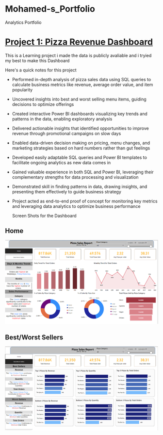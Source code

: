 # Mohamed-s_Portfolio
Analytics Portfolio

# [Project 1: Pizza Revenue Dashboard](https://github.com/Mohammedelmargane/Pizza_RevenueProject)

This is a Learning project i made the data is publicly avaliable and i tryied my best to make this Dashboard 

Here's a quick notes for this project

* Performed in-depth analysis of pizza sales data using SQL queries to calculate business metrics like revenue, average order value, and item popularity
* Uncovered insights into best and worst selling menu items, guiding decisions to optimize offerings
* Created interactive Power BI dashboards visualizing key trends and patterns in the data, enabling exploratory analysis
* Delivered actionable insights that identified opportunities to improve revenue through promotional campaigns on slow days
* Enabled data-driven decision making on pricing, menu changes, and marketing strategies based on hard numbers rather than gut feelings
* Developed easily adaptable SQL queries and Power BI templates to facilitate ongoing analytics as new data comes in
* Gained valuable experience in both SQL and Power BI, leveraging their complementary strengths for data processing and visualization
* Demonstrated skill in finding patterns in data, drawing insights, and presenting them effectively to guide business strategy
* Project acted as end-to-end proof of concept for monitoring key metrics and leveraging data analytics to optimize business performance

  Screen Shots for the Dashboard
## Home
  ![alt text](https://github.com/Mohammedelmargane/Pizza_RevenueProject/blob/785f840eee1f34d78cbd6a44e885efc8a6dc696b/Images/Screenshot%202023-09-30%20195100.png)
## Best/Worst Sellers
  ![alt text](https://github.com/Mohammedelmargane/Pizza_RevenueProject/blob/785f840eee1f34d78cbd6a44e885efc8a6dc696b/Images/Screenshot%202023-09-30%20195633.png)
